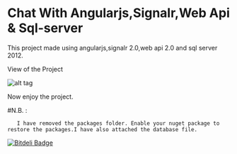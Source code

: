 # Chat With Angularjs,Signalr,Web Api & Sql-server

This project made using angularjs,signalr 2.0,web api 2.0 and sql server 2012.

View of the Project

![alt tag](https://photos-5.dropbox.com/t/2/AACR76JnT-YBhrB4z-9MAhFNg5gwpJRC6AxQcf9gBS30Mg/12/98249921/png/1024x768/3/1427299200/0/2/chat.PNG/CMHZ7C4gASACIAMoASgC/adiaOgIcWj-8tR_eHPTp9yJYGbUc1gZ07j3gTp9qb3s)

Now enjoy the project.

#N.B. : 

       I have removed the packages folder. Enable your nuget package to restore the packages.I have also attached the database file. 
       


[![Bitdeli Badge](https://d2weczhvl823v0.cloudfront.net/anik123/chat-with-angularjs-signalr-web-api---sql-server/trend.png)](https://bitdeli.com/free "Bitdeli Badge")

